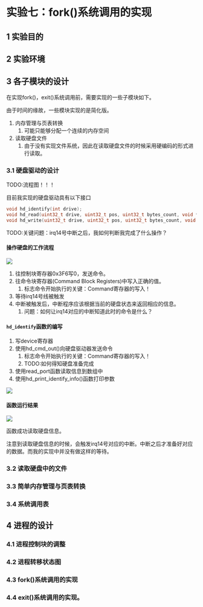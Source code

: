 # 实验七：fork()系统调用的实现



## 1 实验目的 

## 2 实验环境

## 3 各子模块的设计

在实现fork()，exit()系统调用前，需要实现的一些子模块如下。

由于时间的缘故，一些模块实现的是简化版。

1. 内存管理与页表转换
   1. 可能只能够分配一个连续的内存空间
2. 读取硬盘文件
   1. 由于没有实现文件系统，因此在读取硬盘文件的时候采用硬编码的形式进行读取。

### 3.1 硬盘驱动的设计

TODO:流程图！！！

目前我实现的硬盘驱动具有以下接口

```c++
void hd_identify(int drive);
void hd_read(uint32_t drive, uint32_t pos, uint32_t bytes_count, void * dest);
void hd_write(uint32_t drive, uint32_t pos, uint32_t bytes_count, void * src);
```



TODO:关键问题：irq14号中断之后，我如何判断我完成了什么操作？


#### 操作硬盘的工作流程

![](https://lh3.googleusercontent.com/-6cYOCMaGW5M/WxSoAojEx3I/AAAAAAAAIJc/JYr7U6MIjloyVB_R5clvASZTWN5B0KzLwCHMYCw/s0/Acrobat_2018-06-04_10-46-27.png)

1. 往控制块寄存器0x3F6写0，发送命令。
2. 往命令块寄存器(Command Block Registers)中写入正确的值。
   1. 标志命令开始执行的关键：Command寄存器的写入！
3. 等待irq14号线被触发
4. 中断被触发后，中断程序应该根据当前的硬盘状态来返回相应的信息。
   1. 问题：如何让irq14对应的中断知道此时的命令是什么？


#### `hd_identify`函数的编写

1. 写device寄存器
2. 使用hd_cmd_out()向硬盘驱动器发送命令
   1. 标志命令开始执行的关键：Command寄存器的写入！
   1. TODO:如何得知硬盘准备完成
3. 使用read_port函数读取信息到数组中
4. 使用hd_print_identify_info()函数打印参数

![](https://lh3.googleusercontent.com/-2Xw_T158XRs/WxSm1jzReTI/AAAAAAAAIJQ/sS2seKW6HOo7kVdiIShp7qfOyxDmQfFSwCHMYCw/s0/Typora_2018-06-04_10-41-28.png)

#### 函数运行结果

![](https://lh3.googleusercontent.com/-fpzwTOspjLw/WxSmytcakTI/AAAAAAAAIJM/J1WZFjtxEHkHmZxTf1MOxTfmTaIBwKmaQCHMYCw/s0/Snipaste_2018-06-04_10-41-15.png)

函数成功读取硬盘信息。

注意到读取硬盘信息的时候，会触发irq14号对应的中断。中断之后才准备好对应的数据。而我的实现中并没有做这样的等待。

### 3.2 读取硬盘中的文件



### 3.3 简单内存管理与页表转换

### 3.4 系统调用表

## 4 进程的设计

### 4.1 进程控制块的调整

### 4.2 进程转移状态图

### 4.3 fork()系统调用的实现

### 4.4 exit()系统调用的实现。

